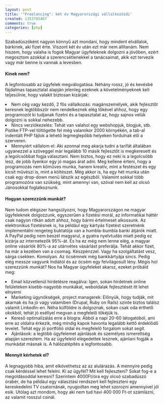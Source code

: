 ```yaml
---
layout: post
title: '"Freelancing": két év Magyarországi vállalkozósdi'
created: 1353705467
comments: true
categories: [php]
---
```

Szabadúszóként nagyon könnyű azt mondani, hogy mindent elvállalok, bárkinek, aki fizet érte. Viszont két év után ezt már nem állítanám. Nem hiszem, hogy valaha is fogok Magyar ügyfeleknek dolgozni a jövőben, ezért megosztom azokkal a szerencsétlenekkel a tanácsaimat, akik ezt tervezik vagy már benne is vannak a levesben.

<h4>Kinek nem?</h4>

A legfontosabb az ügyfelek megválogatása. Néhány rossz, jó és kevésbé fájdalmas tapasztalat alapján jelenleg ezeknek a követelményeknek kell teljesülnie, hogy valakit biztosan kizárjak:

<li><span>Nem cég vagy kezdő, 2 fős vállalkozás:</span> magánszemélyek, akik fejlesztőt keresnek legtöbbször nem rendelkeznek elég tőkével ahhoz, hogy egy programozót ki tudjanak fizetni és a tapasztalat az, hogy sajnos velük dolgozni is sokkal nehezebb.</li>
<li><span>Nincs verziókezelés:</span> Tehát van valahol egy webshopjuk, blogjuk, stb. Pistike FTP-vel töltögette fel még valamikor 2000 környékén, a tab-al indentált PHP fájlok a lehető legmeglepőbb helyeken fordulnak elő a szerveren.</li>
<li><span>Mennyiért vállalom el:</span> Aki azonnal meg akarja tudni a tarifát általában ugyanezzel a szöveggel már legalább 10 másik fejlesztőt is megkeresett és a legolcsóbbat fogja választani. Nem biztos, hogy ez neki is a legolcsóbb lesz, de jobb ilyenkor egy jó magas árat adni. Meg kellene érteni, hogy a programozás nem kőműves munka, hanem kreatív, mint a festészet és egy kicsit művészi is, mint a költészet. Még akkor is, ha egy hét munka után csak egy drop-down menü látszik az egészből. Valamint sokkal több programozóra van szükség, mint amennyi van, szóval nem kell az olcsó Jánosokkal foglalkoznunk.</li>

<h4>Hogyan szerezzünk munkát?</h4>

Nem tudom elégszer hangsúlyozni, hogy Magyarországon ne magyar ügyfeleknek dolgozzunk, egyszerűen a fizetési morál, az informatikai háttér csak nagyon ritkán adott ahhoz, hogy bármi értelmeset alkossunk. Az elektronikus fizetésnek is, ha például egy kártyás fizetést szeretnénk implementálni rengeteg buktatója van a humbla-bumbla banki átjárók miatt. A PayPal pedig nem beszél magyarul, a gyatra nyelvtudás miatt pedig ez kizárja az internetezők 95%-át. És ha ez még nem lenne elég, a magyar online vásárlók 80%-a az utánvétes vásárlást preferálja. Tehát akkor fizet, ha már a kezében van a csomag. Készpénzzel. Vagy ha szolgáltatást vesz, sárga csekken. Komolyan. Az öcsémnek még bankkártyája sincs. Pedig elég messze vagyunk Indiától és az öcsém egy felvilágosult lény. Mégis hol szerezzünk munkát? Nos ha Magyar ügyfeleket akarsz, ezeket próbáld meg:

<li><span>Email közvetlenül hirdetésre reagálva:</span> Igen, sokan hirdetnek online felületeken kisebb-nagyobb munkákat, weboldalak fejlesztését itt lehet elnyerni</li>
<li><span>Marketing ügynökségek, project managerek:</span> Előnyük, hogy tudják, mit akarnak és ha jó vagy valamiben (Drupal, Ruby on Rails) szinte biztos találsz valamit LinkedIn-en. Néha külföldre is dolgoznak, sokan csak oda érthető okokból, tehát jó eséllyel megvan a megfelelő tőkéjük is.</li>
<li><span>Kereső optimalizálás erre a blogra:</span> Abból a napi 20-60 látogatóból, ami erre az oldalra érkezik, még mindig kapok havonta legalább kettő érdeklődő levelet. Tehát egy jó portfólió oldal és megfelelő forgalom sokat segít.</li>
<li><span>Ajánlások:</span> a legtöbb ügyfelemet ajánlások és személyes ismerettség alapján szereztem. Ha az ügyfeleid elégedettek lesznek, ajánlani fogják a munkádat másnak is. A hálózatépítés a legfontosabb.</li>

<h4>Mennyit kérhetek el?</h4>

A legnagyobb hiba, amit elkövethetsz az az alulárazás. A mennyire pedig csak kérdéssel lehet felelni. Ki az ügyfél? Mit kell fejleszteni? Sokat fog-e a megoldásoddal keresni? Szerintem 4000Ft/óra egy olcsó szabadúszó órabér, de ha például egy választási rendszert kell fejleszteni egy kereskedelmi TV csatornának, nyugodtan meg lehet szorozni amennyivel jól esik. Utólag azt mondom, hogy aki nem tud havi 400&nbsp;000 Ft-ot számlázni, az valamit rosszul csinál.

